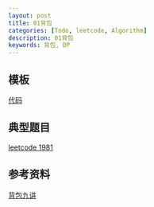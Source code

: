 ```yaml
---
layout: post
title: 01背包
categories: [Todo, leetcode, Algorithm]
description: 01背包
keywords: 背包, DP
---
```



## 模板
[代码]()


## 典型题目
[leetcode 1981](https://leetcode-cn.com/problems/minimize-the-difference-between-target-and-chosen-elements/)


## 参考资料
[背包九讲](https://raw.githubusercontent.com/tianyicui/pack/master/V2.pdf)

